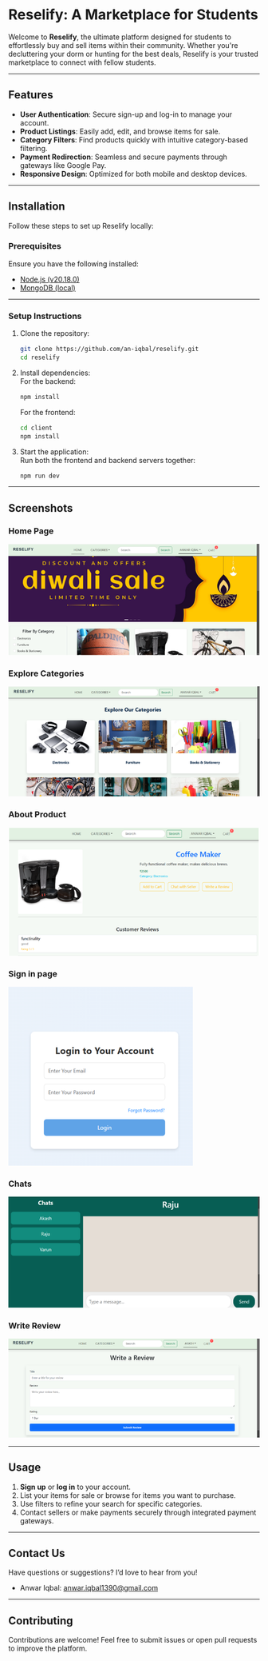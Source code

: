 # Reselify: A Marketplace for Students  

Welcome to **Reselify**, the ultimate platform designed for students to effortlessly buy and sell items within their community. Whether you're decluttering your dorm or hunting for the best deals, Reselify is your trusted marketplace to connect with fellow students.  

---

##  Features  

-  **User Authentication**: Secure sign-up and log-in to manage your account.  
-  **Product Listings**: Easily add, edit, and browse items for sale.  
-  **Category Filters**: Find products quickly with intuitive category-based filtering.  
-  **Payment Redirection**: Seamless and secure payments through gateways like Google Pay.  
-  **Responsive Design**: Optimized for both mobile and desktop devices.  

---

##  Installation  

Follow these steps to set up Reselify locally:  

###  Prerequisites  

Ensure you have the following installed:  

- [Node.js (v20.18.0)](https://nodejs.org/)  
- [MongoDB (local)](https://www.mongodb.com/docs/manual/installation/)  

---

###  Setup Instructions  

1. Clone the repository:  
   ```bash  
   git clone https://github.com/an-iqbal/reselify.git  
   cd reselify  
   ```  

2. Install dependencies:  
   For the backend:  
   ```bash  
   npm install  
   ```  
   For the frontend:  
   ```bash  
   cd client  
   npm install  
   ```  

3. Start the application:  
   Run both the frontend and backend servers together:  
   ```bash  
   npm run dev  
   ```  

---

##  Screenshots

###  Home Page
![Home Page](Screenshots/Homepage.png)

###  Explore Categories
![Explore Categories](Screenshots/ExploreCategories.png)

###  About Product
![About Product](Screenshots/AboutProduct.png)

###  Sign in page
![Sign in page](Screenshots/Signin.png)

###  Chats
![Chats](Screenshots/Chats.png)

###  Write Review
![Write Review](Screenshots/Review.png)

---

##  Usage 

1. **Sign up** or **log in** to your account.  
2. List your items for sale or browse for items you want to purchase.  
3. Use filters to refine your search for specific categories.  
4. Contact sellers or make payments securely through integrated payment gateways.  

---

##  Contact Us  

Have questions or suggestions? I’d love to hear from you!  

-  Anwar Iqbal: [anwar.iqbal1390@gmail.com](mailto:anwar.iqbal1390@gmail.com)  

---

##  Contributing  

Contributions are welcome! Feel free to submit issues or open pull requests to improve the platform.  
